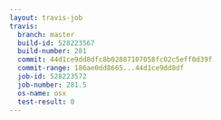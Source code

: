 ```yaml
---
layout: travis-job
travis:
  branch: master
  build-id: 528223567
  build-number: 281
  commit: 44d1ce9dd8dfc8b02887107058fc02c5eff0d39f
  commit-range: 186ae0dd8665...44d1ce9dd8df
  job-id: 528223572
  job-number: 281.5
  os-name: osx
  test-result: 0
---
```

